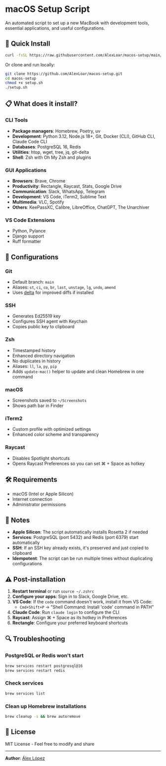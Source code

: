 # macOS Setup Script

An automated script to set up a new MacBook with development tools, essential applications, and useful configurations.

## 🚀 Quick Install

```bash
curl -fsSL https://raw.githubusercontent.com/AlexLoar/macos-setup/main/setup.sh | bash
```

Or clone and run locally:

```bash
git clone https://github.com/AlexLoar/macos-setup.git
cd macos-setup
chmod +x setup.sh
./setup.sh
```

## 📋 What does it install?

### CLI Tools
- **Package managers**: Homebrew, Poetry, uv
- **Development**: Python 3.12, Node.js 18+, Git, Docker (CLI), GitHub CLI, Claude Code CLI
- **Databases**: PostgreSQL 16, Redis
- **Utilities**: htop, wget, tree, jq, git-delta
- **Shell**: Zsh with Oh My Zsh and plugins

### GUI Applications
- **Browsers**: Brave, Chrome
- **Productivity**: Rectangle, Raycast, Stats, Google Drive
- **Communication**: Slack, WhatsApp, Telegram
- **Development**: VS Code, iTerm2, Sublime Text
- **Multimedia**: VLC, Spotify
- **Others**: KeePassXC, Calibre, LibreOffice, ChatGPT, The Unarchiver  

### VS Code Extensions
- Python, Pylance
- Django support
- Ruff formatter

## 🔧 Configurations

### Git
- Default branch: `main`
- Aliases: `st`, `ci`, `co`, `br`, `last`, `unstage`, `lg`, `undo`, `amend`  
- Uses [delta](https://github.com/dandavison/delta) for improved diffs if installed  

### SSH
- Generates Ed25519 key
- Configures SSH agent with Keychain
- Copies public key to clipboard

### Zsh
- Timestamped history
- Enhanced directory navigation
- No duplicates in history
- Aliases: `ll`, `la`, `py`, `pip`  
- Adds `update-mac()` helper to update and clean Homebrew in one command  

### macOS
- Screenshots saved to `~/Screenshots`
- Shows path bar in Finder

### iTerm2
- Custom profile with optimized settings
- Enhanced color scheme and transparency

### Raycast
- Disables Spotlight shortcuts  
- Opens Raycast Preferences so you can set ⌘ + Space as hotkey

## 🛠️ Requirements

- macOS (Intel or Apple Silicon)
- Internet connection
- Administrator permissions

## 📝 Notes

- **Apple Silicon**: The script automatically installs Rosetta 2 if needed
- **Services**: PostgreSQL (port 5432) and Redis (port 6379) start automatically
- **SSH**: If an SSH key already exists, it's preserved and just copied to clipboard
- **Idempotent**: The script can be run multiple times without duplicating configurations

## ⚠️ Post-installation

1. **Restart terminal** or run `source ~/.zshrc`
2. **Configure your apps**: Sign in to Slack, Google Drive, etc.
3. **VS Code**: If the `code` command doesn't work, install it from VS Code:
   - `Cmd+Shift+P` → "Shell Command: Install 'code' command in PATH"
4. **Claude Code**: Run `claude login` to configure the CLI
5. **Raycast**: Assign ⌘ + Space as its hotkey in Preferences
6. **Rectangle**: Configure your preferred keyboard shortcuts

## 🔍 Troubleshooting

### PostgreSQL or Redis won't start
```bash
brew services restart postgresql@16
brew services restart redis
```

### Check services
```bash
brew services list
```

### Clean up Homebrew installations
```bash
brew cleanup -s && brew autoremove
```

## 📄 License

MIT License - Feel free to modify and share

---

**Author**: [Álex López](https://github.com/AlexLoar)
